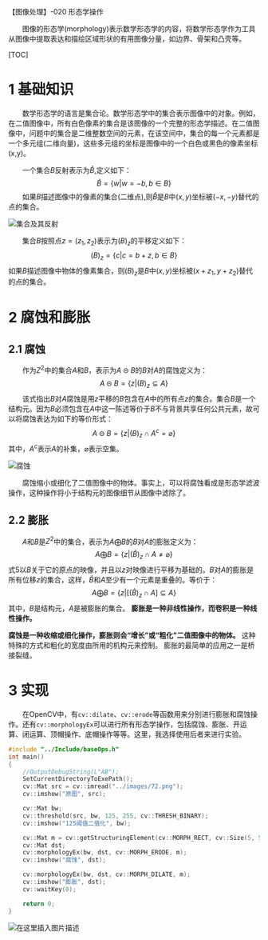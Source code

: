 

【图像处理】-020 形态学操作

&emsp;&emsp;图像的形态学(morphology)表示数学形态学的内容，将数学形态学作为工具从图像中提取表达和描绘区域形状的有用图像分量，如边界、骨架和凸壳等。

[TOC]

# 1 基础知识

&emsp;&emsp;数学形态学的语言是集合论。数学形态学中的集合表示图像中的对象。例如，在二值图像中，所有白色像素的集合是该图像的一个完整的形态学描述。在二值图像中，问题中的集合是二维整数空间的元素，在该空间中，集合的每一个元素都是一个多元组(二维向量)，这些多元组的坐标是图像中的一个白色或黑色的像素坐标(x,y)。

&emsp;&emsp;一个集合$B$反射表示为$\hat{B}$,定义如下：
$$
    \hat{B}=\{ w|w=-b,b\in B \} \tag{1}
$$
&emsp;&emsp;如果$B$描述图像中的像素的集合(二维点),则$\hat{B}$是$B$中$(x,y)$坐标被$(-x,-y)$替代的点的集合。

![集合及其反射](https://img-blog.csdnimg.cn/20190213153530464.png?x-oss-process=image/watermark,type_ZmFuZ3poZW5naGVpdGk,shadow_10,text_aHR0cHM6Ly9ibG9nLmNzZG4ubmV0L2ZyZWVoYXdrems=,size_16,color_FFFFFF,t_70)

&emsp;&emsp;集合$B$按照点$z=(z_1,z_2)$表示为$(B)_z$的平移定义如下：
$$(B)_z= \{ c|c=b+z,b \in B \} \tag{2}$$
如果$B$描述图像中物体的像素集合，则$(B)_z$是$B$中$(x,y)$坐标被$(x+z_1,y+z_2)$替代的点的集合。

# 2 腐蚀和膨胀

## 2.1 腐蚀

&emsp;&emsp;作为$Z^2$中的集合$A$和$B$，表示为$A\circleddash B$的$B$对$A$的腐蚀定义为：
$$A\circleddash B=\{ z|(B)_z \subseteq A\} \tag{3}$$
&emsp;&emsp;该式指出$B$对$A$腐蚀是用$z$平移的$B$包含在$A$中的所有点$z$的集合。集合$B$是一个结构元。因为$B$必须包含在$A$中这一陈述等价于$B$不与背景共享任何公共元素，故可以将腐蚀表达为如下的等价形式：
$$
    A \circleddash B = \{z|(B)_z \cap A^c=\varnothing\} \tag{4}
$$
其中，$A^c$表示$A$的补集，$\varnothing$表示空集。

![腐蚀](https://img-blog.csdnimg.cn/20190213160936950.png?x-oss-process=image/watermark,type_ZmFuZ3poZW5naGVpdGk,shadow_10,text_aHR0cHM6Ly9ibG9nLmNzZG4ubmV0L2ZyZWVoYXdrems=,size_16,color_FFFFFF,t_70)

&emsp;&emsp;腐蚀缩小或细化了二值图像中的物体。事实上，可以将腐蚀看成是形态学滤波操作，这种操作将小于结构元的图像细节从图像中滤除了。

## 2.2 膨胀

&emsp;&emsp;$A$和$B$是$Z^2$中的集合，表示为$A \bigoplus B$的$B$对$A$的膨胀定义为：
$$
    A\bigoplus B=\{ z|(\hat{B})_z \cap A \neq \varnothing \} \tag{5}
$$
式5以$B$关于它的原点的映像，并且以$z$对映像进行平移为基础的。$B$对$A$的膨胀是所有位移$z$的集合，这样，$\hat{B}$和$A$至少有一个元素是重叠的。等价于：
$$
    A\bigoplus B=\{ z|[(\hat{B})_z \cap A] \subseteq A\} \tag{6}
$$
其中，$B$是结构元，$A$是被膨胀的集合。
**膨胀是一种非线性操作，而卷积是一种线性操作。**

**腐蚀是一种收缩或细化操作，膨胀则会“增长”或“粗化”二值图像中的物体。** 这种特殊的方式和粗化的宽度由所用的机构元来控制。
膨胀的最简单的应用之一是桥接裂缝。

# 3 实现

&emsp;&emsp;在OpenCV中，有`cv::dilate`、`cv::erode`等函数用来分别进行膨胀和腐蚀操作。还有`cv::morphologyEx`可以进行所有形态学操作，包括腐蚀、膨胀、开运算、闭运算、顶帽操作、底帽操作等等。这里，我选择使用后者来进行实验。
```C++
#include "../Include/baseOps.h"
int main()
{
	//OutputDebugString(L"AB");
	SetCurrentDirectoryToExePath();
	cv::Mat src = cv::imread("../images/72.png");
	cv::imshow("原图", src);

	cv::Mat bw;
	cv::threshold(src, bw, 125, 255, cv::THRESH_BINARY);
	cv::imshow("125阈值二值化", bw);

	cv::Mat m = cv::getStructuringElement(cv::MORPH_RECT, cv::Size(5, 5));
	cv::Mat dst;
	cv::morphologyEx(bw, dst, cv::MORPH_ERODE, m);
	cv::imshow("腐蚀", dst);

	cv::morphologyEx(bw, dst, cv::MORPH_DILATE, m);
	cv::imshow("膨胀", dst);
	cv::waitKey(0);

	return 0;
}
```
![在这里插入图片描述](https://img-blog.csdnimg.cn/20190214145131400.png?x-oss-process=image/watermark,type_ZmFuZ3poZW5naGVpdGk,shadow_10,text_aHR0cHM6Ly9ibG9nLmNzZG4ubmV0L2ZyZWVoYXdrems=,size_16,color_FFFFFF,t_70)
